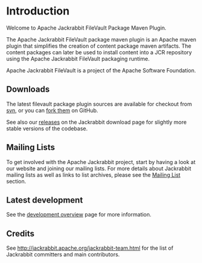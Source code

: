 <!--
   Licensed to the Apache Software Foundation (ASF) under one or more
   contributor license agreements.  See the NOTICE file distributed with
   this work for additional information regarding copyright ownership.
   The ASF licenses this file to You under the Apache License, Version 2.0
   (the "License"); you may not use this file except in compliance with
   the License.  You may obtain a copy of the License at

       http://www.apache.org/licenses/LICENSE-2.0

   Unless required by applicable law or agreed to in writing, software
   distributed under the License is distributed on an "AS IS" BASIS,
   WITHOUT WARRANTIES OR CONDITIONS OF ANY KIND, either express or implied.
   See the License for the specific language governing permissions and
   limitations under the License.
-->

Introduction
============

Welcome to Apache Jackrabbit FileVault Package Maven Plugin.

The Apache Jackrabbit FileVault package maven plugin is an Apache maven plugin that simplifies the creation of
content package maven artifacts. The content packages can later be used to install content into a JCR repository
using the Apache Jackrabbit FileVault packaging runtime.

Apache Jackrabbit FileVault is a project of the Apache Software Foundation.

Downloads
---------
The latest filevault package plugin sources are available for checkout from [svn](https://svn.apache.org/repos/asf/jackrabbit/commons/filevault-package-maven-plugin/trunk), or you can [fork them](https://github.com/apache/jackrabbit-filevault-package-maven-plugin) on GitHub.

See also our [releases](http://jackrabbit.apache.org/downloads.html) on the Jackrabbit
download page for slightly more stable versions of the codebase.

Mailing Lists
-------------

To get involved with the Apache Jackrabbit project, start by having a
look at our website and joining our mailing lists. For more details about
Jackrabbit mailing lists as well as links to list archives, please see the [Mailing List](mail-lists.html) section.


Latest development
------------------
See the [development overview](dev.html) page for more information.

Credits
-------

See http://jackrabbit.apache.org/jackrabbit-team.html for the list of
Jackrabbit committers and main contributors.
